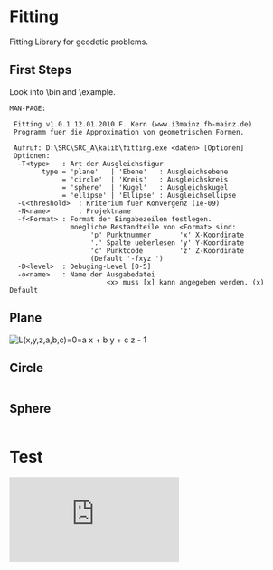 Fitting
=======

Fitting Library for geodetic problems.

First Steps
-----------

Look into \bin and \example.

~~~
MAN-PAGE:

 Fitting v1.0.1 12.01.2010 F. Kern (www.i3mainz.fh-mainz.de)
 Programm fuer die Approximation von geometrischen Formen.

 Aufruf: D:\SRC\SRC_A\kalib\fitting.exe <daten> [Optionen] 
 Optionen:
  -T<type>   : Art der Ausgleichsfigur
        type = 'plane'   | 'Ebene'   : Ausgleichsebene
             = 'circle'  | 'Kreis'   : Ausgleichskreis
             = 'sphere'  | 'Kugel'   : Ausgleichskugel
             = 'ellipse' | 'Ellipse' : Ausgleichsellipse
  -C<threshold>  : Kriterium fuer Konvergenz (1e-09)
  -N<name>       : Projektname
  -f<Format> : Format der Eingabezeilen festlegen.
               moegliche Bestandteile von <Format> sind:
                    'p' Punktnummer       'x' X-Koordinate
                    '.' Spalte ueberlesen 'y' Y-Koordinate
                    'c' Punktcode         'z' Z-Koordinate
                    (Default '-fxyz ')
  -D<level>  : Debuging-Level [0-5]
  -o<name>   : Name der Ausgabedatei
                        <x> muss [x] kann angegeben werden. (x) Default
~~~

Plane
-----

<img src="https://latex.codecogs.com/svg.latex?\Large&space;L(x,y,z,a,b,c)=0=a x + b y + c z - 1" title="L(x,y,z,a,b,c)=0=a x + b y + c z - 1"/>


Circle
------

<img src="https://latex.codecogs.com/svg.latex?\Large&space;
L(x,y,x_m,y_m,r)=0=\sqrt{(x-x_m)^2+(y-y_m)^2}-r
" title="" 
/>

Sphere
------

<img src="https://latex.codecogs.com/svg.latex?\Large&space;
L(x,y,z,x_m,y_m,z_m,r)=0=\sqrt{(x-x_m)^2+(y-y_m)^2+(z-z_m)^2}-r
" title="" 
/>

# Test

![equation](http://www.sciweavers.org/tex2img.php?eq=1%2Bsin%28mc%5E2%29&bc=White&fc=Black&im=jpg&fs=12&ff=arev&edit=)


